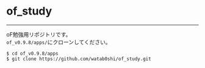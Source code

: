 # of_study
---
oF勉強用リポジトリです。  
`of_v0.9.8/apps/`にクローンしてください。  
  
`$ cd of_v0.9.8/apps`  
`$ git clone https://github.com/watab0shi/of_study.git`  
